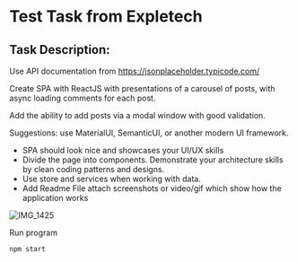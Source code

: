 # Test Task from Expletech

## Task Description:

Use API documentation from https://jsonplaceholder.typicode.com/

Create SPA with ReactJS with presentations of a carousel of posts, with async loading
comments for each post.

Add the ability to add posts via a modal window with good validation.

Suggestions: use MaterialUI, SemanticUI, or another modern UI framework.

- SPA should look nice and showcases your UI/UX skills
- Divide the page into components. Demonstrate your architecture skills by clean
  coding patterns and designs.
- Use store and services when working with data.
- Add Readme File attach screenshots or video/gif which show how the application
  works
  
![IMG_1425](https://github.com/nastiabroshko/expletech/assets/98977891/ae0561ce-6f38-4bac-b8c6-9dd6dd31a914)

Run program

```
npm start
```
